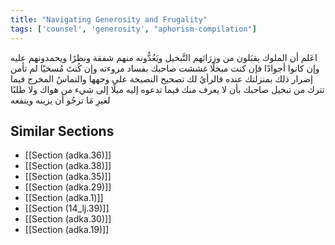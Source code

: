 ```yaml
---
title: "Navigating Generosity and Frugality"
tags: ['counsel', 'generosity', "aphorism-compilation"]
---
```


 اعَلم أن الملوك يقبَلون من وزرَائهم التَّبخيل ويَعُدُّونه منهم شفقة ونظرًا ويحمدونهم عليه وإن كانوا أجوادًا فإن كنت مبخلًا غششت صاحبك بفساد مروءته وإن كُنتَ مُسخيًا لم تأمن إضرار ذلك بمنزلتك عنده فالرأيُ لك تصحيح النصيحة على وجهها والتماسُ المخرج فيما تترك من تبخيل صاحبك بأن لا يعرف منك فيما تدعوه إليه ميلًا إلى شيء من هواك ولا طلبًا لغيرِ مَا ترجُو أن يزينه وينفعه

## Similar Sections
- [[Section (adka.36)]]
 - [[Section (adka.38)]]
 - [[Section (adka.35)]]
 - [[Section (adka.29)]]
 - [[Section (adka.1)]]
 - [[Section (14_lj.39)]]
 - [[Section (adka.30)]]
 - [[Section (adka.19)]]
